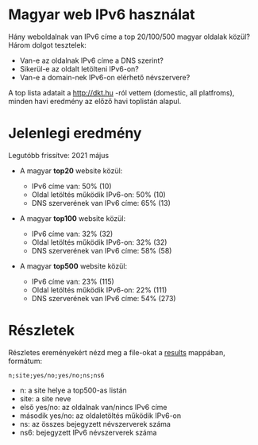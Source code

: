 # Magyar web IPv6 használat

Hány weboldalnak van IPv6 címe a top 20/100/500 magyar oldalak közül?
Három dolgot tesztelek:
  * Van-e az oldalnak IPv6 címe a DNS szerint?
  * Sikerül-e az oldalt letölteni IPv6-on?
  * Van-e a domain-nek IPv6-on elérhető névszervere?

A top lista adatait a http://dkt.hu -ról vettem (domestic, all platfroms), minden havi eredmény az előző havi toplistán alapul.

# Jelenlegi eredmény

Legutóbb frissítve: 2021 május

  * A magyar **top20** website közül:
    * IPv6 címe van: 50% (10)
    * Oldal letöltés működik IPv6-on: 50% (10)
    * DNS szerverének van IPv6 címe: 65% (13)

  * A magyar **top100** website közül:
    * IPv6 címe van: 32% (32)
    * Oldal letöltés működik IPv6-on: 32% (32)
    * DNS szerverének van IPv6 címe: 58% (58)

  * A magyar **top500** website közül:
    * IPv6 címe van: 23% (115)
    * Oldal letöltés működik IPv6-on: 22% (111)
    * DNS szerverének van IPv6 címe: 54% (273)

# Részletek

Részletes ereményekért nézd meg a file-okat a [results](https://github.com/atommaki/hungarian-web-ipv6/tree/master/results) mappában, formátum:
```
n;site;yes/no;yes/no;ns;ns6
```
 * n: a site helye a top500-as listán
 * site: a site neve
 * első yes/no: az oldalnak van/nincs IPv6 címe
 * második yes/no: az oldaletöltés működik IPv6-on
 * ns: az összes bejegyzett névszerverek száma
 * ns6: bejegyzett IPv6 névszerverek száma

